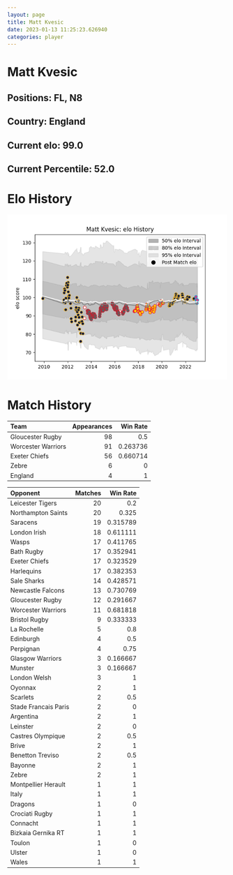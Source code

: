 ```yaml
---  
layout: page  
title: Matt Kvesic  
date: 2023-01-13 11:25:23.626940  
categories: player  
---
```

# Matt Kvesic

## Positions: FL, N8

## Country: England

## Current elo: 99.0

## Current Percentile: 52.0

# Elo History


![elo history](history_MattKvesic.png)
# Match History


| Team               |   Appearances |   Win Rate |
|:-------------------|--------------:|-----------:|
| Gloucester Rugby   |            98 |   0.5      |
| Worcester Warriors |            91 |   0.263736 |
| Exeter Chiefs      |            56 |   0.660714 |
| Zebre              |             6 |   0        |
| England            |             4 |   1        |

| Opponent             |   Matches |   Win Rate |
|:---------------------|----------:|-----------:|
| Leicester Tigers     |        20 |   0.2      |
| Northampton Saints   |        20 |   0.325    |
| Saracens             |        19 |   0.315789 |
| London Irish         |        18 |   0.611111 |
| Wasps                |        17 |   0.411765 |
| Bath Rugby           |        17 |   0.352941 |
| Exeter Chiefs        |        17 |   0.323529 |
| Harlequins           |        17 |   0.382353 |
| Sale Sharks          |        14 |   0.428571 |
| Newcastle Falcons    |        13 |   0.730769 |
| Gloucester Rugby     |        12 |   0.291667 |
| Worcester Warriors   |        11 |   0.681818 |
| Bristol Rugby        |         9 |   0.333333 |
| La Rochelle          |         5 |   0.8      |
| Edinburgh            |         4 |   0.5      |
| Perpignan            |         4 |   0.75     |
| Glasgow Warriors     |         3 |   0.166667 |
| Munster              |         3 |   0.166667 |
| London Welsh         |         3 |   1        |
| Oyonnax              |         2 |   1        |
| Scarlets             |         2 |   0.5      |
| Stade Francais Paris |         2 |   0        |
| Argentina            |         2 |   1        |
| Leinster             |         2 |   0        |
| Castres Olympique    |         2 |   0.5      |
| Brive                |         2 |   1        |
| Benetton Treviso     |         2 |   0.5      |
| Bayonne              |         2 |   1        |
| Zebre                |         2 |   1        |
| Montpellier Herault  |         1 |   1        |
| Italy                |         1 |   1        |
| Dragons              |         1 |   0        |
| Crociati Rugby       |         1 |   1        |
| Connacht             |         1 |   1        |
| Bizkaia Gernika RT   |         1 |   1        |
| Toulon               |         1 |   0        |
| Ulster               |         1 |   0        |
| Wales                |         1 |   1        |